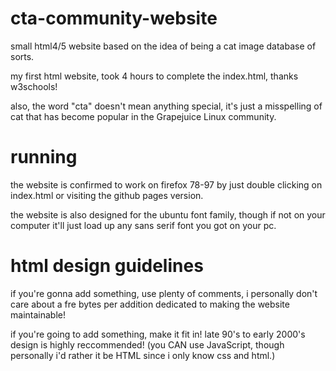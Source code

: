 # cta-community-website

<p>small html4/5 website based on the idea of being a cat image database of sorts.</p>
<p>my first html website, took 4 hours to complete the index.html, thanks w3schools!</p>
<p>also, the word "cta" doesn't mean anything special, it's just a misspelling of cat that has become popular in the Grapejuice Linux community.</p>

# running

<p>the website is confirmed to work on firefox 78-97 by just double clicking on index.html or visiting the github pages version.</p>
<p>the website is also designed for the ubuntu font family, though if not on your computer it'll just load up any sans serif font you got on your pc.</p>

# html design guidelines

<p>if you're gonna add something, use plenty of comments, i personally don't care about a fre bytes per addition dedicated to making the website maintainable!</p>
</p>if you're going to add something, make it fit in! late 90's to early 2000's design is highly reccommended! (you CAN use JavaScript, though personally i'd rather it be HTML since i only know css and html.)</p>
